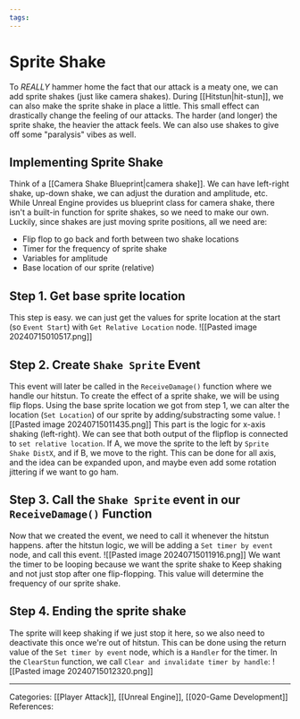 ```yaml
---
tags:
---
```

# Sprite Shake
To _REALLY_ hammer home the fact that our attack is a meaty one, we can add sprite shakes (just like camera shakes). During [[Hitstun|hit-stun]], we can also make the sprite shake in place a little. This small effect can drastically change the feeling of our attacks. The harder (and longer) the sprite shake, the heavier the attack feels. We can also use shakes to give off some "paralysis" vibes as well.

## Implementing Sprite Shake
Think of a [[Camera Shake Blueprint|camera shake]]. We can have left-right shake, up-down shake, we can adjust the duration and amplitude, etc. While Unreal Engine provides us blueprint class for camera shake, there isn't a built-in function for sprite shakes, so we need to make our own. Luckily, since shakes are just moving sprite positions, all we need are:
- Flip flop to go back and forth between two shake locations
- Timer for the frequency of sprite shake
- Variables for amplitude
- Base location of our sprite (relative)


## Step 1. Get base sprite location
This step is easy. we can just get the values for sprite location at the start (so `Event Start`) with `Get Relative Location` node.
![[Pasted image 20240715010517.png]]

## Step 2. Create `Shake Sprite` Event
This event will later be called in the `ReceiveDamage()` function where we handle our hitstun. To create the effect of a sprite shake, we will be using flip flops. Using the base sprite location we got from step 1, we can alter the location (`Set Location`) of our sprite by adding/substracting some value.
![[Pasted image 20240715011435.png]]
This part is the logic for x-axis shaking (left-right). We can see that both output of the flipflop is connected to `set relative location`. If A, we move the sprite to the left by `Sprite Shake DistX`, and if B, we move to the right. This can be done for all axis, and the idea can be expanded upon, and maybe even add some rotation jittering if we want to go ham.


## Step 3. Call the `Shake Sprite` event in our `ReceiveDamage()` Function
Now that we created the event, we need to call it whenever the hitstun happens. after the hitstun logic, we will be adding a `Set timer by event` node, and call this event.
![[Pasted image 20240715011916.png]]
We want the timer to be looping because we want the sprite shake to Keep shaking and not just stop after one flip-flopping. This value will determine the frequency of our sprite shake.

## Step 4. Ending the sprite shake
The sprite will keep shaking if we just stop it here, so we also need to deactivate this once we're out of hitstun. This can be done using the return value of the `Set timer by event` node, which is a `Handler` for the timer. In the `ClearStun` function, we call `Clear and invalidate timer by handle`:
![[Pasted image 20240715012320.png]]



---
Categories: [[Player Attack]], [[Unreal Engine]], [[020-Game Development]]
References:
